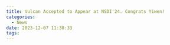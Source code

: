 ```yaml
---
title: Vulcan Accepted to Appear at NSDI'24. Congrats Yiwen!
categories:
  - News
date: 2023-12-07 11:38:33
tags:
---
```

